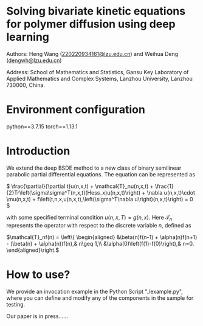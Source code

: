 # Solving bivariate kinetic equations for polymer diffusion using deep learning

Authors: Heng Wang (220220934161@lzu.edu.cn) and Weihua Deng (dengwh@lzu.edu.cn)

Address: School of Mathematics and Statistics, Gansu Key Laboratory of Applied Mathematics and Complex Systems, Lanzhou University, Lanzhou 730000, China.

# Environment configuration

python==3.7.15 torch==1.13.1

# Introduction

We extend the deep BSDE method to a new class of binary semilinear parabolic partial differential equations. The equation can be represented as

$
\frac{\partial}{\partial t}u(n,x,t) + \mathcal{T}_nu(n,x,t) + \frac{1}{2}Tr\left(\sigma\sigma^T(n,x,t)(Hess_x)u(n,x,t)\right) + \nabla u(n,x,t)\cdot \mu(n,x,t) + f\left(t,n,x,u(n,x,t),\left(\sigma^T\nabla u\right)(n,x,t)\right) = 0
$

with some specified terminal condition $u(n,x,T) = g(n,x)$. Here $\mathcal{T}_n$ represents the operator with respect to the discrete variable $n$, defined as

$\mathcal{T}_nf(n) = \left\{
    \begin{aligned}
      &\beta(n)f(n-1) + \alpha(n)f(n+1) - (\beta(n) + \alpha(n))f(n),& n\geq 1,\\
      &\alpha(0)\left(f(1)-f(0)\right),& n=0.
    \end{aligned}\right.$

# How to use?
We provide an invocation example in the Python Script "./example.py", where you can define and modify any of the components in the sample for testing.

Our paper is in press......